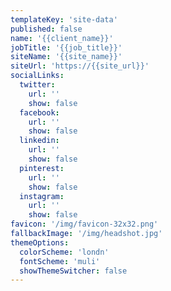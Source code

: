 ```yaml
---
templateKey: 'site-data'
published: false
name: '{{client_name}}'
jobTitle: '{{job_title}}'
siteName: '{{site_name}}'
siteUrl: 'https://{{site_url}}'
socialLinks:
  twitter:
    url: ''
    show: false
  facebook:
    url: ''
    show: false
  linkedin:
    url: ''
    show: false
  pinterest:
    url: ''
    show: false
  instagram:
    url: ''
    show: false
favicon: '/img/favicon-32x32.png'
fallbackImage: '/img/headshot.jpg'
themeOptions:
  colorScheme: 'londn'
  fontScheme: 'muli'
  showThemeSwitcher: false
---
```

